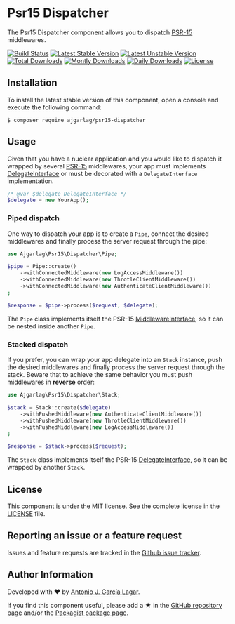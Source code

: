 Psr15 Dispatcher
================

The Psr15 Dispatcher component allows you to dispatch [PSR-15] middlewares.

[![Build Status](https://travis-ci.org/ajgarlag/psr15-dispatcher.png?branch=master)](https://travis-ci.org/ajgarlag/psr15-dispatcher)
[![Latest Stable Version](https://poser.pugx.org/ajgarlag/psr15-dispatcher/v/stable.png)](https://packagist.org/packages/ajgarlag/psr15-dispatcher)
[![Latest Unstable Version](https://poser.pugx.org/ajgarlag/psr15-dispatcher/v/unstable.png)](https://packagist.org/packages/ajgarlag/psr15-dispatcher)
[![Total Downloads](https://poser.pugx.org/ajgarlag/psr15-dispatcher/downloads.png)](https://packagist.org/packages/ajgarlag/psr15-dispatcher)
[![Montly Downloads](https://poser.pugx.org/ajgarlag/psr15-dispatcher/d/monthly.png)](https://packagist.org/packages/ajgarlag/psr15-dispatcher)
[![Daily Downloads](https://poser.pugx.org/ajgarlag/psr15-dispatcher/d/daily.png)](https://packagist.org/packages/ajgarlag/psr15-dispatcher)
[![License](https://poser.pugx.org/ajgarlag/psr15-dispatcher/license.png)](https://packagist.org/ajgarlag/psr15-dispatcher)


Installation
------------

To install the latest stable version of this component, open a console and execute the following command:
```
$ composer require ajgarlag/psr15-dispatcher
```


Usage
-----

Given that you have a nuclear application and you would like to dispatch it wrapped by several [PSR-15] middlewares,
your app must implements [DelegateInterface] or must be decorated with a `DelegateInterface` implementation.

```php
/* @var $delegate DelegateInterface */
$delegate = new YourApp();
```

### Piped dispatch

One way to dispatch your app is to create a `Pipe`, connect the desired middlewares and finally process the server
request through the pipe:
```php
use Ajgarlag\Psr15\Dispatcher\Pipe;

$pipe = Pipe::create()
    ->withConnectedMiddleware(new LogAccessMiddleware())
    ->withConnectedMiddleware(new ThrotleClientMiddleware())
    ->withConnectedMiddleware(new AuthenticateClientMiddleware())
;

$response = $pipe->process($request, $delegate);
```

The `Pipe` class implements itself the PSR-15 [MiddlewareInterface], so it can be nested inside another `Pipe`.


### Stacked dispatch

If you prefer, you can wrap your app delegate into an `Stack` instance, push the desired middlewares and finally process
the server request through the stack. Beware that to achieve the same behavior you must push middlewares in **reverse**
order:
```php
use Ajgarlag\Psr15\Dispatcher\Stack;

$stack = Stack::create($delegate)
    ->withPushedMiddleware(new AuthenticateClientMiddleware())
    ->withPushedMiddleware(new ThrotleClientMiddleware())
    ->withPushedMiddleware(new LogAccessMiddleware())
;

$response = $stack->process($request);
```

The `Stack` class implements itself the PSR-15 [DelegateInterface], so it can be wrapped by another `Stack`.


License
-------

This component is under the MIT license. See the complete license in the [LICENSE] file.


Reporting an issue or a feature request
---------------------------------------

Issues and feature requests are tracked in the [Github issue tracker].


Author Information
------------------

Developed with ♥ by [Antonio J. García Lagar].

If you find this component useful, please add a ★ in the [GitHub repository page] and/or the [Packagist package page].

[PSR-15]: https://github.com/http-interop/http-middleware
[DelegateInterface]: https://github.com/http-interop/http-middleware/blob/master/src/DelegateInterface.php
[MiddlewareInterface]: https://github.com/http-interop/http-middleware/blob/master/src/MiddlewareInterface.php
[LICENSE]: LICENSE
[Github issue tracker]: https://github.com/ajgarlag/psr15-dispatcher/issues
[Antonio J. García Lagar]: http://aj.garcialagar.es
[GitHub repository page]: https://github.com/ajgarlag/psr15-dispatcher
[Packagist package page]: https://packagist.org/packages/ajgarlag/psr15-dispatcher
